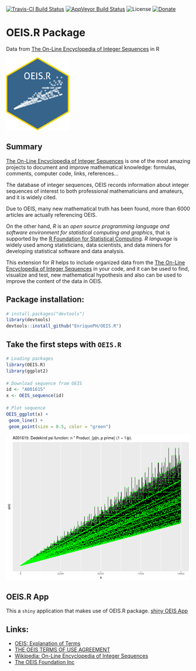 [![Travis-CI Build Status](https://travis-ci.org/EnriquePH/OEIS.R.svg?branch=master)](https://travis-ci.org/EnriquePH/OEIS.R) [![AppVeyor Build Status](https://ci.appveyor.com/api/projects/status/github/EnriquePH/OEIS.R?branch=master&svg=true)](https://ci.appveyor.com/project/EnriquePH/OEIS.R)
![License](https://img.shields.io/:license-mit-blue.svg)
[![Donate](https://img.shields.io/badge/Donate-PayPal-green.svg)](https://www.paypal.com/cgi-bin/webscr?cmd=_s-xclick&hosted_button_id=QMR7L28X52GN2)


# OEIS.R Package

Data from [The On-Line Encyclopedia of Integer Sequences](https://oeis.org/) in
R

<img src="https://raw.githubusercontent.com/EnriquePH/OEIS.R/master/sticker/OEIS.R-sticker.png" rel="OEIS.R-sticker" width="172" height="200">

## Summary

[The On-Line Encyclopedia of Integer Sequences](https://oeis.org/) is one of
the most amazing projects to document and improve mathematical knowledge:
formulas, comments, computer code, links, references...

The database of integer sequences, OEIS records information about integer
sequences of interest to both professional mathematicians and amateurs, and it
is widely cited.

Due to OEIS, many new mathematical truth has been found, more than 6000 articles
are actually referencing OEIS.

On the other hand, _R_ is an _open source programming language and software
environment for statistical computing and graphics_, that is supported by the [R
Foundation for Statistical Computing](https://www.r-project.org/foundation/).
_R language_ is widely used among statisticians, data scientists, and data
miners for developing statistical software and data analysis.

This extension for _R_ helps to include organized data from the [The On-Line
Encyclopedia of Integer Sequences](https://oeis.org/) in your code, and it can
be used to find, visualize and test, new mathematical hypothesis and also can be
used to improve the content of the data in OEIS.


## Package installation:

```r
# install.packages("devtools")
library(devtools)
devtools::install_github("EnriquePH/OEIS.R")
```

## Take the first steps with `OEIS.R`

```r
# Loading packages
library(OEIS.R)
library(ggplot2)

# Download sequence from OEIS
id <- "A001615"
x <- OEIS_sequence(id)

# Plot sequence
OEIS_ggplot(x) +
 geom_line() +
 geom_point(size = 0.5, color = "green")
```
![](https://raw.githubusercontent.com/EnriquePH/OEIS.R/master/img/A001615.png)

## OEIS.R App
This a `shiny` application that makes use of OEIS.R package. 
[shiny OEIS App](https://kikesoft.shinyapps.io/OEIS/)

## Links:
* [OEIS: Explanation of Terms](https://oeis.org/eishelp2.html)
* [THE OEIS TERMS OF USE AGREEMENT](https://oeis.org/OEISTermsOfUse.pdf)
* [Wikipedia: On-Line Encyclopedia of Integer Sequences](https://en.wikipedia.org/wiki/On-Line_Encyclopedia_of_Integer_Sequences)
* [The OEIS Foundation Inc](http://oeisf.org/)

